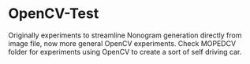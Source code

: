 # OpenCV-Test
Originally experiments to streamline Nonogram generation directly from image file, now more general OpenCV experiments. Check MOPEDCV folder for experiments using OpenCV to create a sort of self driving car. 
